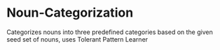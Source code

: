 # Noun-Categorization
Categorizes nouns into three predefined categories based on the given seed set of nouns, uses Tolerant Pattern Learner
